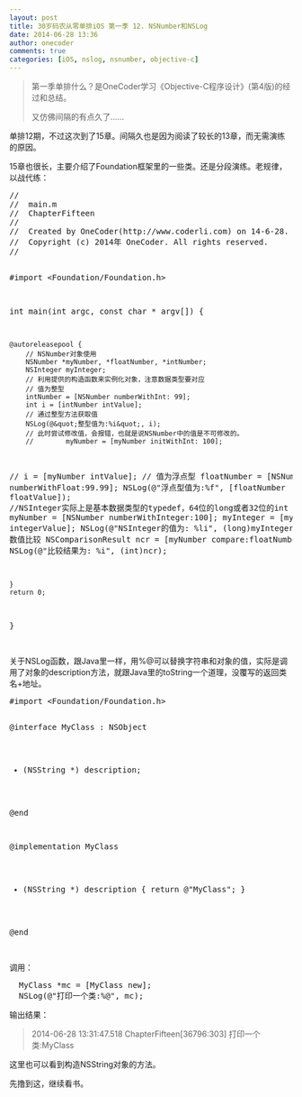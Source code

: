```yaml
---
layout: post
title: 30岁码农从零单排iOS 第一季 12. NSNumber和NSLog
date: 2014-06-28 13:36
author: onecoder
comments: true
categories: [iOS, nslog, nsnumber, objective-c]
---
```

<blockquote>
	<p>
		第一季单排什么？是OneCoder学习《Objective-C程序设计》(第4版)的经过和总结。</p>
	<p>
		又仿佛间隔的有点久了&hellip;&hellip;</p>
</blockquote>
<p>
	单排12期，不过这次到了15章。间隔久也是因为阅读了较长的13章，而无需演练的原因。</p>
<p>
	15章也很长，主要介绍了Foundation框架里的一些类。还是分段演练。老规律，以战代练：</p>
<pre class="brush:csharp;first-line:1;pad-line-numbers:true;highlight:null;collapse:false;">
//
//  main.m
//  ChapterFifteen
//
//  Created by OneCoder(http://www.coderli.com) on 14-6-28.
//  Copyright (c) 2014年 OneCoder. All rights reserved.
//

#import &lt;Foundation/Foundation.h&gt;

int main(int argc, const char * argv[])
{
   
    @autoreleasepool {
        // NSNumber对象使用
        NSNumber *myNumber, *floatNumber, *intNumber;
        NSInteger myInteger;
        // 利用提供的构造函数来实例化对象，注意数据类型要对应
        // 值为整型
        intNumber = [NSNumber numberWithInt: 99];
        int i = [intNumber intValue];
        // 通过整型方法获取值
        NSLog(@&quot;整型值为:%i&quot;, i);
        // 此时尝试修改值，会报错，也就是说NSNumber中的值是不可修改的。
        //        myNumber = [myNumber initWithInt: 100];
//        i = [myNumber intValue];
        // 值为浮点型
        floatNumber = [NSNumber numberWithFloat:99.99];
        NSLog(@&quot;浮点型值为:%f&quot;, [floatNumber floatValue]);
        //NSInteger实际上是基本数据类型的typedef，64位的long或者32位的int
        myNumber = [NSNumber numberWithInteger:100];
        myInteger = [myNumber integerValue];
        NSLog(@&quot;NSInteger的值为: %li&quot;, (long)myInteger);
        // 数值比较
        NSComparisonResult ncr = [myNumber compare:floatNumber];
        NSLog(@&quot;比较结果为: %i&quot;, (int)ncr);
       
       
    }
    return 0;
}

</pre>
<p>
	关于NSLog函数，跟Java里一样，用%@可以替换字符串和对象的值，实际是调用了对象的description方法，就跟Java里的toString一个道理，没覆写的返回类名+地址。</p>
<pre class="brush:csharp;first-line:1;pad-line-numbers:true;highlight:null;collapse:false;">
#import &lt;Foundation/Foundation.h&gt;

@interface MyClass : NSObject

- (NSString *) description;

@end

@implementation MyClass

- (NSString *) description {
    return @&quot;MyClass&quot;;
}

@end

</pre>
<p>
	调用：</p>
<pre class="brush:csharp;first-line:1;pad-line-numbers:true;highlight:null;collapse:false;">
  MyClass *mc = [MyClass new];
  NSLog(@&quot;打印一个类:%@&quot;, mc);
</pre>
<p>
	输出结果：</p>
<blockquote>
	<p>
		2014-06-28 13:31:47.518 ChapterFifteen[36796:303] 打印一个类:MyClass</p>
</blockquote>
<p>
	这里也可以看到构造NSString对象的方法。</p>
<p>
	先撸到这，继续看书。<br />
	&nbsp;</p>

